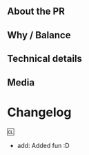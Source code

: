 <!--
This is a semi-strict format, you can add/remove sections as needed but the order/format should be kept the same
Remove these comments before submitting
-->

## About the PR
<!-- What did you change? -->

## Why / Balance
<!-- Discuss how this would affect game balance or explain why it was changed. Link any relevant discussions or issues. -->

## Technical details
<!-- Summary of code changes for easier review. -->

## Media
<!-- Attach media if the PR makes ingame changes (clothing, items, features, etc). 
Small fixes/refactors are exempt. Media may be used in SS14 progress reports with credit. -->

# Changelog

<!--
You can add an author after the `:cl:` to change the name that appears in the changelog (ex: `:cl: Death`)
Leaving it blank will default to your GitHub display name
This includes all available types for the changelog
-->

:cl:
- add: Added fun :D
<!--
- add: Added fun!
- remove: Removed fun!
- tweak: Changed fun!
- fix: Fixed fun!
-->
